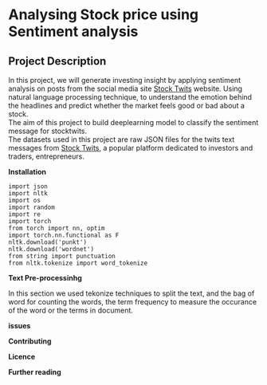 # **Analysing Stock price using Sentiment analysis**

## **Project Description**
In this project, we will generate investing insight by applying sentiment analysis on posts from the social media site [Stock Twits](https://en.wikipedia.org/wiki/StockTwits) website. Using  natural language processing technique, to understand the emotion behind the headlines and predict whether the market feels good or bad about a stock.\
The aim of this project to build deeplearning model to classify the sentiment message for stocktwits.\
The datasets used in this project are raw JSON files for the twits text messages  from [Stock Twits](stocktwits.com), a popular platform dedicated to investors and traders, entrepreneurs.



**Installation**
```
import json
import nltk
import os
import random
import re
import torch
from torch import nn, optim
import torch.nn.functional as F
nltk.download('punkt')
nltk.download('wordnet')
from string import punctuation
from nltk.tokenize import word_tokenize
```

**Text Pre-processinhg**

In this section we used tekonize techniques to split the text, and the bag of word for counting the words, the term frequency to measure the occurance of the word or the terms in document.

**issues**


**Contributing**



**Licence**




**Further reading**
